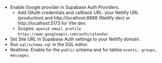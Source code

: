 - Enable Google provider in Supabase Auth Providers.
  - Add OAuth credentials and callback URL: your Netlify URL (production) and http://localhost:8888 (Netlify dev) or http://localhost:5173 for Vite dev.
  - Scopes: `openid email profile https://www.googleapis.com/auth/calendar`.
- Set Site URL in Supabase Auth settings to your Netlify domain.
- Run `sql/schema.sql` in the SQL editor.
- Realtime: Enable for the `public` schema and for tables `events, groups, messages`.